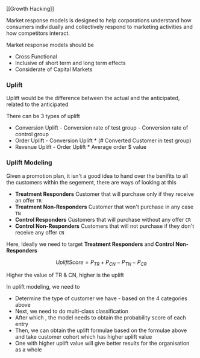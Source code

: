 [[Growth Hacking]]

Market response models is designed to help corporations understand how consumers individually and collectively respond to marketing activities and how competitors interact.

Market response models should be 
- Cross Functional
- Inclusive of short term and long term effects
- Considerate of Capital Markets


### Uplift

Uplift would be the difference between the actual and the anticipated, related to the anticipated

There can be 3 types of uplift
- Conversion Uplift - Conversion rate of test group - Conversion rate of control group
- Order Uplift - Conversion Uplift * (# Converted Customer in test group)
- Revenue Uplift - Order Uplift * Average order $ value

### Uplift Modeling

Given a promotion plan, it isn't a good idea to hand over the benifits to all the customers within the segement, there are ways of looking at this

- **Treatment Responders**  Customer that will purchase only if they receive an offer `TR`
- **Treatment Non-Responders** Customer that won't purchase in any case `TN`
- **Control Responders** Customers that will purchase without any offer `CR`
- **Control Non-Responders** Customers that will not purchase if they don't receive any offer `CN`

Here, Ideally we need to target **Treatment Responders** and **Control Non-Responders**

$$Uplift Score = P_{TR} + P_{CN} - P_{TN} - P_{CR}$$

Higher the value of TR & CN, higher is the uplift

In uplift modeling, we need to 
- Determine the type of customer we have - based on the 4 categories above
- Next, we need to do multi-class classification
- After which , the model needs to obtain the probability score of each entry
- Then, we can obtain the uplift formulae based on the formulae above and take customer cohort which has higher uplift value
- One with higher uplift value will give better results for the organisation as a whole

